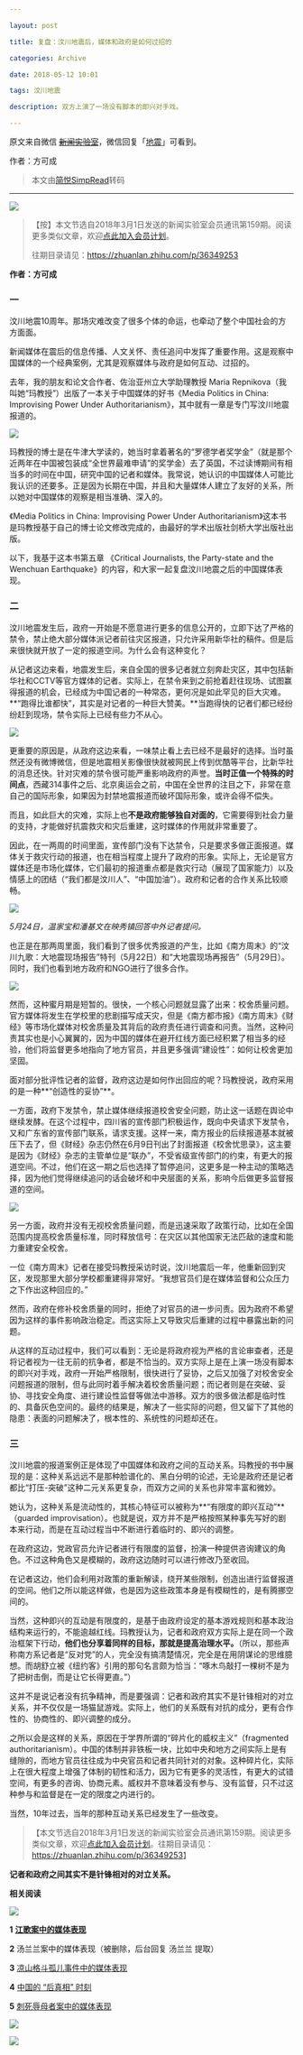 ```yaml
---

layout: post

title: 复盘：汶川地震后，媒体和政府是如何过招的

categories: Archive

date: 2018-05-12 10:01

tags: 汶川地震

description: 双方上演了一场没有脚本的即兴对手戏。

---
```


原文来自微信 ~~[新闻实验室](https://mp.weixin.qq.com/s/k2WiVTmeZ6dno7SX2i8Lig)~~，微信回复「[地震](https://mp.weixin.qq.com/s/G6Rrc8Lu3jEKLFVxLlggjg)」可看到。

作者：方可成

> 本文由[简悦SimpRead](http://ksria.com/simpread/)转码

---

![](https://i.imgur.com/ipIVPa2.jpg)

>【按】本文节选自2018年3月1日发送的新闻实验室会员通讯第159期。阅读更多类似文章，欢迎[点此加入会员计划](http://mp.weixin.qq.com/s?__biz=MjM5NDEwNjQ0MQ==&mid=2654280568&idx=3&sn=cd0c35cfcb8b3d359b0d8bc5be3461c8&chksm=bd4d665e8a3aef48b1ac3a59766119a1ccb80a75292b859474ebed9375fefb46b67e9312031a&scene=21#wechat_redirect)。
>
> 往期目录请见：<https://zhuanlan.zhihu.com/p/36349253>


**作者：方可成**

### 一

汶川地震10周年。那场灾难改变了很多个体的命运，也牵动了整个中国社会的方方面面。

新闻媒体在震后的信息传播、人文关怀、责任追问中发挥了重要作用。这是观察中国媒体的一个经典案例，尤其是观察媒体与政府是如何互动、过招的。

去年，我的朋友和论文合作者、佐治亚州立大学助理教授 Maria Repnikova（我叫她“玛教授”）出版了一本关于中国媒体的好书《Media Politics in China: Improvising Power Under Authoritarianism》，其中就有一章是专门写汶川地震报道的。

![](https://i.imgur.com/EHQ7wzU.jpg)

玛教授的博士是在牛津大学读的，她当时拿着著名的“罗德学者奖学金”（就是那个近两年在中国被包装成“全世界最难申请”的奖学金）去了英国，不过读博期间有相当多的时间在中国，研究中国的记者和媒体。我常说，她认识的中国媒体人可能比我认识的还要多。正是因为长期在中国，并且和大量媒体人建立了友好的关系，所以她对中国媒体的观察是相当准确、深入的。

《Media Politics in China: Improvising Power Under Authoritarianism》这本书是玛教授基于自己的博士论文修改完成的，由最好的学术出版社剑桥大学出版社出版。

以下，我基于这本书第五章
《Critical Journalists, the Party-state and the Wenchuan Earthquake》的内容，和大家一起复盘汶川地震之后的中国媒体表现。

### 二

汶川地震发生后，政府一开始是不愿意进行更多的信息公开的，立即下达了严格的禁令，禁止绝大部分媒体派记者前往灾区报道，只允许采用新华社的稿件。但是后来很快就开放了一定的报道空间。为什么会有这种变化？

从记者这边来看，地震发生后，来自全国的很多记者就立刻奔赴灾区，其中包括新华社和CCTV等官方媒体的记者。实际上，在禁令来到之前抢着赶往现场、试图赢得报道的机会，已经成为中国记者的一种常态，更何况是如此罕见的巨大灾难。**“跑得比谁都快”，其实是对记者的一种巨大赞美。**当跑得快的记者们都已经纷纷赶到现场，禁令实际上已经有些力不从心。

![](https://i.imgur.com/d553CVb.jpg)

更重要的原因是，从政府这边来看，一味禁止看上去已经不是最好的选择。当时虽然还没有微博微信，但是地震相关影像很快就被网民上传到优酷等平台，比新华社的消息还快。针对灾难的禁令很可能严重影响政府的声誉。**当时正值一个特殊的时间点**，西藏314事件之后、北京奥运会之前，中国在全世界的注目之下，非常在意自己的国际形象，如果因为封禁地震报道而破坏国际形象，或许会得不偿失。

而且，如此巨大的灾难，实际上也**不是政府能够独自对面的**，它需要得到社会力量的支持，才能做好抗震救灾和灾后重建，这时媒体的作用就非常重要了。

因此，在一两周的时间里面，宣传部门没有下达禁令，只是要求多做正面报道。媒体关于救灾行动的报道，也在相当程度上提升了政府的形象。实际上，无论是官方媒体还是市场化媒体，它们最初的报道重点都是救灾行动（展现了国家能力）以及情感上的团结（“我们都是汶川人”、“中国加油”）。政府和记者的合作关系比较顺畅。

![](https://i.imgur.com/gxqL4Sw.jpg)
*<figcaption>5月24日，温家宝和潘基文在映秀镇回答中外记者提问。</figcaption>*

也正是在那两周里面，我们看到了很多优秀报道的产生，比如《南方周末》的“汶川九歌：大地震现场报告”特刊（5月22日）和“大地震现场再报告”（5月29日）。同时，我们也看到地方政府和NGO进行了很多合作。

![](https://i.imgur.com/wN0R6ye.jpg)

然而，这种蜜月期是短暂的。很快，一个核心问题就显露了出来：校舍质量问题。官方媒体将发生在学校里的悲剧描写成天灾，但是《南方都市报》《南方周末》《财经》等市场化媒体对校舍质量及其背后的政府责任进行调查和问责。当然，这种问责其实也是小心翼翼的，因为中国的媒体在避开红线方面已经积累了相当多的经验，他们将监督更多地指向了地方官员，并且更多强调“建设性”：如何让校舍更加坚固。

面对部分批评性记者的监督，政府这边是如何作出回应的呢？玛教授说，政府采用的是一种**“创造性的妥协”**。

一方面，政府下发禁令，禁止媒体继续报道校舍安全问题，防止这一话题在舆论中继续发酵。在这个过程中，四川省的宣传部门积极运作，既向中央请求下发禁令，又和广东省的宣传部门联系，请求支援。这样一来，南方报业的后续报道基本就被压下去了，但《财经》杂志仍然在6月9日刊出了封面报道《校舍忧思录》，这主要是因为《财经》杂志的主管单位是“联办”，不受省级宣传部门的约束，有更大的报道空间。不过，他们在这一期之后也选择了暂停追问，这更多是一种主动的策略选择，因为他们觉得继续追问的话会破坏和中央层面的关系，影响今后做更多监督报道的空间。

![](https://i.imgur.com/3Kvgxoj.jpg)

另一方面，政府并没有无视校舍质量问题，而是迅速采取了政策行动，比如在全国范围内提高校舍质量标准，同时释放信号：在灾区以其他国家无法匹敌的速度和能力重建安全校舍。

一位《南方周末》记者在接受玛教授采访时说，汶川地震后一年，他重新回到灾区，发现那里大部分学校都重建得非常好。“我想官员们是在媒体监督和公众压力之下作出这种回应的。”

然而，政府在修补校舍质量的同时，拒绝了对官员的进一步问责。因为政府不希望因为这样的事件影响政治稳定。而这实际上又导致灾后重建的过程中暴露出新的问题。

从这样的互动过程中，我们可以看到：无论是将政府视为严格的言论审查者，还是将记者视为一往无前的抗争者，都是不恰当的。双方实际上是在上演一场没有脚本的即兴对手戏，政府一开始严格限制，很快进行了妥协，之后又加强了对校舍安全问题报道的限制，但与此同时着手解决着校舍质量问题；而记者则是在突破、妥协、寻找安全角度、进行建设性监督等做法中游移。双方的很多做法都是临时性的、具备灰色空间的。最终的结果是，解决了一些实际的问题，但又留下了其他的隐患：表面的问题解决了，根本性的、系统性的问题却还在。

### 三

汶川地震的报道案例正是体现了中国媒体和政府之间的互动关系。玛教授的书中展现的是：这种关系远远不是那种脸谱化的、黑白分明的论述，无论是政府还是记者都比“打压-突破”这种二元关系更复杂，而双方之间的关系也非常丰富和微妙。

她认为，这种关系是流动性的，其核心特征可以被称为**“有限度的即兴互动”**（guarded improvisation）。也就是说，双方并不是严格按照某种事先写好的剧本来行动，而是在互动过程当中不断进行着临时的、即兴的调整。

在政府这边，党政官员允许记者进行有限度的监督，扮演一种提供咨询建议的角色。不过这种角色又是模糊的，政府这边随时可以进行修改乃至收回。

在记者这边，他们会利用对政策的重新解读，绕开某些限制，创造出进行监督报道的空间。他们之所以能这样做，也是因为这些政策本身是有模糊性的，是有腾挪空间的。

当然，这种即兴的互动是有限度的，是基于由政府设定的基本游戏规则和基本政治结构来运行的，不能逾越红线。玛教授认为，记者和政府双方实际上是在同一个政治框架下行动，**他们也分享着同样的目标，那就是提高治理水平。**（所以，那些声称南方系记者是“反对党”的人，完全没有搞清楚情况，完全是在用阴谋论的思维臆想。而胡舒立被《纽约客》引用的那句名言颇为恰当：“啄木鸟敲打一棵树不是为了把树击倒，而是让它长得更直。”）

这并不是说记者没有抗争精神，而是要强调：记者和政府其实不是针锋相对的对立关系，并不仅仅是一场猫鼠游戏。实际上，他们的关系既有对抗的成分，更有合作性的、协商性的、即兴调整的成分。

之所以会是这样的关系，原因在于学界所谓的“碎片化的威权主义”（fragmented authoritarianism）。中国的体制并非铁板一块，比如中央和地方之间实际上是有缝隙的，而地方官员往往成为中央官员和记者共同针对的对象。这种碎片化，实际上在很大程度上增强了体制的韧性和活力，因为它有更多的灵活性，有更大的试错空间，有更多的咨询、协商元素。威权并不意味着没有参与、没有监督，只不过这种参与和监督是在一定的限度之内进行的。

当然，10年过去，当年的那种互动关系已经发生了一些改变。

>【本文节选自2018年3月1日发送的新闻实验室会员通讯第159期。阅读更多类似文章，欢迎[点此加入会员计划](http://mp.weixin.qq.com/s?__biz=MjM5NDEwNjQ0MQ==&mid=2654280568&idx=3&sn=cd0c35cfcb8b3d359b0d8bc5be3461c8&chksm=bd4d665e8a3aef48b1ac3a59766119a1ccb80a75292b859474ebed9375fefb46b67e9312031a&scene=21#wechat_redirect)。往期目录请见：<https://zhuanlan.zhihu.com/p/36349253>】

**记者和政府之间其实不是针锋相对的对立关系。**

**相关阅读**

![](https://i.imgur.com/71p1YeT.jpg)

**1** [**江歌案中的媒体表现**](http://mp.weixin.qq.com/s?__biz=MjM5NDEwNjQ0MQ==&mid=2654280359&idx=1&sn=382781bed02e3d63c580685f377b6536&chksm=bd4d67818a3aee97f3efbe7d8097e25b52a1ab9fdfa07f0a3c554bf5db6ea58087b99e912347&scene=21#wechat_redirect)

**2** 汤兰兰案中的媒体表现（被删除，后台回复 汤兰兰 提取）

**3** [凉山格斗孤儿事件中的媒体表现](http://mp.weixin.qq.com/s?__biz=MjM5NDEwNjQ0MQ==&mid=2654280213&idx=1&sn=94c16a31ad9e37daf1709110cf142483&chksm=bd4d67338a3aee2523c2f49ba6d7b8ded1d5b82a4a30d6aee13da66b506580c94c7b481ac673&scene=21#wechat_redirect)

**4** [中国的 “后真相” 时刻](http://mp.weixin.qq.com/s?__biz=MjM5NDEwNjQ0MQ==&mid=2654280372&idx=1&sn=9ae264b4afd2aad1cacf59a9fcb6f2d3&chksm=bd4d67928a3aee84024f539094b8d8d5f99d8e5d26558662ac32d66ff5d83bf695b871bac273&scene=21#wechat_redirect)

**5** [刺死辱母者案中的媒体表现](http://mp.weixin.qq.com/s?__biz=MjM5NDEwNjQ0MQ==&mid=2654279898&idx=1&sn=663ab6746720a296137099f60f887451&chksm=bd4d65fc8a3aeceaed2b48567e81ebf1125f0e4fadbd86dd520aabe4627bcee216e6e99437ed&scene=21#wechat_redirect)

[![](https://i.imgur.com/wgcp2JV.jpg)](http://mp.weixin.qq.com/s?__biz=MjM5NDEwNjQ0MQ==&mid=2654280568&idx=3&sn=cd0c35cfcb8b3d359b0d8bc5be3461c8&chksm=bd4d665e8a3aef48b1ac3a59766119a1ccb80a75292b859474ebed9375fefb46b67e9312031a&scene=21#wechat_redirect)

![](https://i.imgur.com/AhFESqt.jpg)
